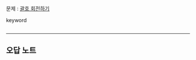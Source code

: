 문제 : [괄호 회전하기](https://school.programmers.co.kr/learn/courses/30/lessons/76502)

keyword
```
```
---


## 오답 노트